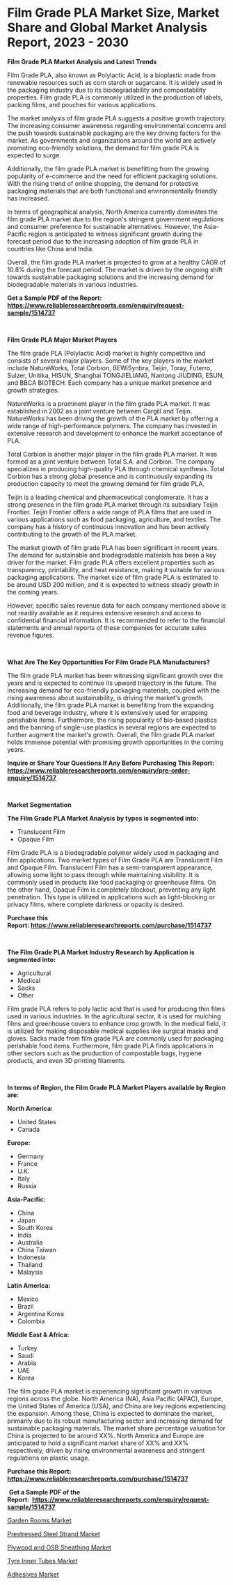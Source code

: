 <p><h1>Film Grade PLA Market Size, Market Share and Global Market Analysis Report, 2023 - 2030</h1></p><p><strong>Film Grade PLA Market Analysis and Latest Trends</strong></p>
<p><p>Film Grade PLA, also known as Polylactic Acid, is a bioplastic made from renewable resources such as corn starch or sugarcane. It is widely used in the packaging industry due to its biodegradability and compostability properties. Film grade PLA is commonly utilized in the production of labels, packing films, and pouches for various applications.</p><p>The market analysis of film grade PLA suggests a positive growth trajectory. The increasing consumer awareness regarding environmental concerns and the push towards sustainable packaging are the key driving factors for the market. As governments and organizations around the world are actively promoting eco-friendly solutions, the demand for film grade PLA is expected to surge.</p><p>Additionally, the film grade PLA market is benefitting from the growing popularity of e-commerce and the need for efficient packaging solutions. With the rising trend of online shopping, the demand for protective packaging materials that are both functional and environmentally friendly has increased.</p><p>In terms of geographical analysis, North America currently dominates the film grade PLA market due to the region's stringent government regulations and consumer preference for sustainable alternatives. However, the Asia-Pacific region is anticipated to witness significant growth during the forecast period due to the increasing adoption of film grade PLA in countries like China and India.</p><p>Overall, the film grade PLA market is projected to grow at a healthy CAGR of 10.8% during the forecast period. The market is driven by the ongoing shift towards sustainable packaging solutions and the increasing demand for biodegradable materials in various industries.</p></p>
<p><strong>Get a Sample PDF of the Report:&nbsp; <a href="https://www.reliableresearchreports.com/enquiry/request-sample/1514737">https://www.reliableresearchreports.com/enquiry/request-sample/1514737</a></strong></p>
<p>&nbsp;</p>
<p><strong>Film Grade PLA Major Market Players</strong></p>
<p><p>The film grade PLA (Polylactic Acid) market is highly competitive and consists of several major players. Some of the key players in the market include NatureWorks, Total Corbion, BEWiSynbra, Teijin, Toray, Futerro, Sulzer, Unitika, HISUN, Shanghai TONGJIELIANG, Nantong JIUDING, ESUN, and BBCA BIOTECH. Each company has a unique market presence and growth strategies.</p><p>NatureWorks is a prominent player in the film grade PLA market. It was established in 2002 as a joint venture between Cargill and Teijin. NatureWorks has been driving the growth of the PLA market by offering a wide range of high-performance polymers. The company has invested in extensive research and development to enhance the market acceptance of PLA.</p><p>Total Corbion is another major player in the film grade PLA market. It was formed as a joint venture between Total S.A. and Corbion. The company specializes in producing high-quality PLA through chemical synthesis. Total Corbion has a strong global presence and is continuously expanding its production capacity to meet the growing demand for film grade PLA.</p><p>Teijin is a leading chemical and pharmaceutical conglomerate. It has a strong presence in the film grade PLA market through its subsidiary Teijin Frontier. Teijin Frontier offers a wide range of PLA films that are used in various applications such as food packaging, agriculture, and textiles. The company has a history of continuous innovation and has been actively contributing to the growth of the PLA market.</p><p>The market growth of film grade PLA has been significant in recent years. The demand for sustainable and biodegradable materials has been a key driver for the market. Film grade PLA offers excellent properties such as transparency, printability, and heat resistance, making it suitable for various packaging applications. The market size of film grade PLA is estimated to be around USD 200 million, and it is expected to witness steady growth in the coming years.</p><p>However, specific sales revenue data for each company mentioned above is not readily available as it requires extensive research and access to confidential financial information. It is recommended to refer to the financial statements and annual reports of these companies for accurate sales revenue figures.</p></p>
<p>&nbsp;</p>
<p><strong>What Are The Key Opportunities For Film Grade PLA Manufacturers?</strong></p>
<p><p>The film grade PLA market has been witnessing significant growth over the years and is expected to continue its upward trajectory in the future. The increasing demand for eco-friendly packaging materials, coupled with the rising awareness about sustainability, is driving the market's growth. Additionally, the film grade PLA market is benefiting from the expanding food and beverage industry, where it is extensively used for wrapping perishable items. Furthermore, the rising popularity of bio-based plastics and the banning of single-use plastics in several regions are expected to further augment the market's growth. Overall, the film grade PLA market holds immense potential with promising growth opportunities in the coming years.</p></p>
<p><strong>Inquire or Share Your Questions If Any Before Purchasing This Report: <a href="https://www.reliableresearchreports.com/enquiry/pre-order-enquiry/1514737">https://www.reliableresearchreports.com/enquiry/pre-order-enquiry/1514737</a></strong></p>
<p>&nbsp;</p>
<p><strong>Market Segmentation</strong></p>
<p><strong>The Film Grade PLA Market Analysis by types is segmented into:</strong></p>
<p><ul><li>Translucent Film</li><li>Opaque Film</li></ul></p>
<p><p>Film Grade PLA is a biodegradable polymer widely used in packaging and film applications. Two market types of Film Grade PLA are Translucent Film and Opaque Film. Translucent Film has a semi-transparent appearance, allowing some light to pass through while maintaining visibility. It is commonly used in products like food packaging or greenhouse films. On the other hand, Opaque Film is completely blockout, preventing any light penetration. This type is utilized in applications such as light-blocking or privacy films, where complete darkness or opacity is desired.</p></p>
<p><strong>Purchase this Report:&nbsp;<a href="https://www.reliableresearchreports.com/purchase/1514737">https://www.reliableresearchreports.com/purchase/1514737</a></strong></p>
<p>&nbsp;</p>
<p><strong>The Film Grade PLA Market Industry Research by Application is segmented into:</strong></p>
<p><ul><li>Agricultural</li><li>Medical</li><li>Sacks</li><li>Other</li></ul></p>
<p><p>Film grade PLA refers to poly lactic acid that is used for producing thin films used in various industries. In the agricultural sector, it is used for mulching films and greenhouse covers to enhance crop growth. In the medical field, it is utilized for making disposable medical supplies like surgical masks and gloves. Sacks made from film grade PLA are commonly used for packaging perishable food items. Furthermore, film grade PLA finds applications in other sectors such as the production of compostable bags, hygiene products, and even 3D printing filaments.</p></p>
<p>&nbsp;</p>
<p><strong>In terms of Region, the Film Grade PLA Market Players available by Region are:</strong></p>
<p>
    <p> <strong> North America: </strong>
        <ul>
            <li>United States</li>
            <li>Canada</li>
        </ul>
        </p> 
    <p> <strong> Europe: </strong>
        <ul>
            <li>Germany</li>
            <li>France</li>
            <li>U.K.</li>
            <li>Italy</li>
            <li>Russia</li>
        </ul>
        </p> 
    <p> <strong> Asia-Pacific: </strong>
        <ul>
            <li>China</li>
            <li>Japan</li>
            <li>South Korea</li>
            <li>India</li>
            <li>Australia</li>
            <li>China Taiwan</li>
            <li>Indonesia</li>
            <li>Thailand</li>
            <li>Malaysia</li>
        </ul>
        </p> 
    <p> <strong> Latin America: </strong>
        <ul>
            <li>Mexico</li>
            <li>Brazil</li>
            <li>Argentina Korea</li>
            <li>Colombia</li>
        </ul>
        </p> 
    <p> <strong> Middle East & Africa: </strong>
        <ul>
            <li>Turkey</li>
            <li>Saudi</li>
            <li>Arabia</li>
            <li>UAE</li>
            <li>Korea</li>
        </ul>
    </p>
    </p>
<p><p>The film grade PLA market is experiencing significant growth in various regions across the globe. North America (NA), Asia Pacific (APAC), Europe, the United States of America (USA), and China are key regions experiencing the expansion. Among these, China is expected to dominate the market, primarily due to its robust manufacturing sector and increasing demand for sustainable packaging materials. The market share percentage valuation for China is projected to be around XX%. North America and Europe are anticipated to hold a significant market share of XX% and XX% respectively, driven by rising environmental awareness and stringent regulations on plastic usage.</p></p>
<p><strong>Purchase this Report: <a href="https://www.reliableresearchreports.com/purchase/1514737">https://www.reliableresearchreports.com/purchase/1514737</a></strong></p>
<p>&nbsp;<strong>Get a Sample PDF of the Report:&nbsp;&nbsp;<a href="https://www.reliableresearchreports.com/enquiry/request-sample/1514737">https://www.reliableresearchreports.com/enquiry/request-sample/1514737</a></strong></p>
<p><strong></strong></p>
<p><p><a href="https://www.linkedin.com/pulse/garden-rooms-market-research-report-unlocks-analysis-financial-nl14f/">Garden Rooms Market</a></p><p><a href="https://medium.com/@santosh.reportprime/prestressed-steel-strand-market-insights-into-market-cagr-market-trends-and-growth-strategies-3ab15f928f2d">Prestressed Steel Strand Market</a></p><p><a href="https://github.com/lbird53714/Market-Research-Report-List-1/blob/main/plywood-and-osb-sheathing-market.md">Plywood and OSB Sheathing Market</a></p><p><a href="https://www.linkedin.com/pulse/tyre-inner-tubes-market-challenges-opportunities-growth-drivers-c7ypf/">Tyre Inner Tubes Market</a></p><p><a href="https://medium.com/@mayankdeswal9588dm/adhesives-market-analysis-and-sze-forecasted-for-period-from-2023-to-2030-47e79b9ed742">Adhesives Market</a></p></p>